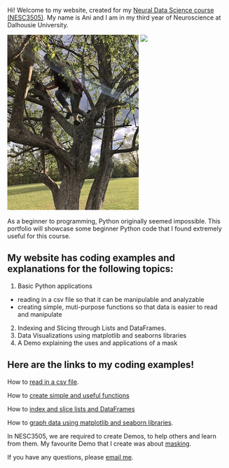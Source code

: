 Hi! Welcome to my website, created for my [Neural Data Science course (NESC3505)](https://dalpsychneuro.github.io/NESC_3505/). My name is Ani and I am in my third year of Neuroscience at Dalhousie University.

<img src='me.jpg' width='200' align='right'>![jpeg](me_t.jpeg)

As a beginner to programming, Python originally seemed impossible. This portfolio will showcase some beginner Python code that I found extremely useful for this course.

## My website has coding examples and explanations for the following topics:

1. Basic Python applications
* reading in a csv file so that it can be manipulable and analyzable
* creating simple, muti-purpose functions so that data is easier to read and manipulate
2. Indexing and Slicing through Lists and DataFrames.
3. Data Visualizations using matplotlib and seaborns libraries 
4. A Demo explaining the uses and applications of a mask


## Here are the links to my coding examples!

How to [read in a csv file](reading_in_csv.md).

How to [create simple and useful functions](creating_functions.md) 

How to [index and slice lists and DataFrames](indexing_slicing.md)

How to [graph data using matplotlib and seaborn libraries](Portfolio_work.md).

In NESC3505, we are required to create Demos, to help others and learn from them.
My favourite Demo that I create was about [masking](https://an648648.github.io/demo-5/).

If you have any questions, please [email me](mailto:an648648@dal.ca).


